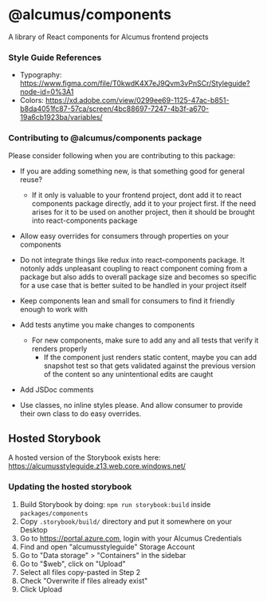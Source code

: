# @alcumus/components

A library of React components for Alcumus frontend projects

### Style Guide References

- Typography: https://www.figma.com/file/T0kwdK4X7eJ9Qvm3vPnSCr/Styleguide?node-id=0%3A1
- Colors: https://xd.adobe.com/view/0299ee69-1125-47ac-b851-b8da4051fc87-57ca/screen/4bc88697-7247-4b3f-a670-19a6cb1923ba/variables/

### Contributing to @alcumus/components package

Please consider following when you are contributing to this package:

- If you are adding something new, is that something good for general reuse?
  - If it only is valuable to your frontend project, dont add it to react components package directly, add it to your project first. If the need arises for it to be used on another project, then it should be brought into react-components package

- Allow easy overrides for consumers through properties on your components

- Do not integrate things like redux into react-components package. It notonly adds unpleasant coupling to react component coming from a package but also adds to overall package size and becomes so specific for a use case that is better suited to be handled in your project itself

- Keep components lean and small for consumers to find it friendly enough to work with

- Add tests anytime you make changes to components
  - For new components, make sure to add any and all tests that verify it renders properly
	- If the component just renders static content, maybe you can add snapshot test so that gets validated against the previous version of the content so any unintentional edits are caught

- Add JSDoc comments

- Use classes, no inline styles please. And allow consumer to provide their own class to do easy overrides.

## Hosted Storybook

A hosted version of the Storybook exists here: https://alcumusstyleguide.z13.web.core.windows.net/

### Updating the hosted storybook

1. Build Storybook by doing: `npm run storybook:build` inside `packages/components`
2. Copy `.storybook/build/` directory and put it somewhere on your Desktop
3. Go to https://portal.azure.com, login with your Alcumus Credentials
4. Find and open "alcumusstyleguide" Storage Account
5. Go to "Data storage" > "Containers" in the sidebar
6. Go to "$web", click on "Upload"
7. Select all files copy-pasted in Step 2
8. Check "Overwrite if files already exist"
9. Click Upload